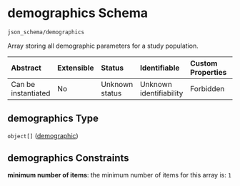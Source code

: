 # demographics Schema

```txt
json_schema/demographics
```

Array storing all demographic parameters for a study population.

| Abstract            | Extensible | Status         | Identifiable            | Custom Properties | Additional Properties | Access Restrictions | Defined In                                                                            |
| :------------------ | :--------- | :------------- | :---------------------- | :---------------- | :-------------------- | :------------------ | :------------------------------------------------------------------------------------ |
| Can be instantiated | No         | Unknown status | Unknown identifiability | Forbidden         | Allowed               | none                | [demographics.schema.json](../../out/demographics.schema.json "open original schema") |

## demographics Type

`object[]` ([demographic](demographics-demographic.md))

## demographics Constraints

**minimum number of items**: the minimum number of items for this array is: `1`
